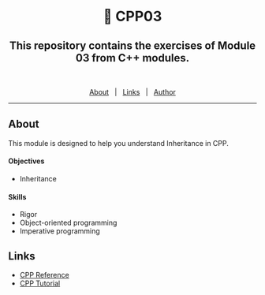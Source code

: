 &#xa0;

<h1 align="center"> 🧰 CPP03 </h1>

<h2 align="center">This repository contains the exercises of Module 03 from C++ modules.</h2>
<br>

<p align="center">
  <a href="#about">About</a> &#xa0; | &#xa0; 
  <a href="#links">Links</a> &#xa0; | &#xa0;
  <a href="https://github.com/duhanayan" target="_blank">Author</a>
</p>

<hr>

## About ##

This module is designed to help you understand Inheritance in CPP.

#### Objectives
- Inheritance

#### Skills
- Rigor
- Object-oriented programming
- Imperative programming

## Links ##
- [CPP Reference](https://en.cppreference.com/)
- [CPP Tutorial](https://www.w3schools.com/cpp/default.asp)
